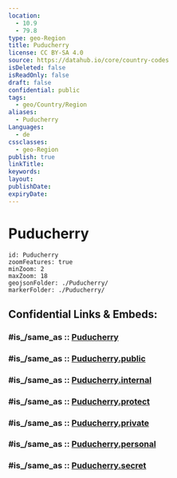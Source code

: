 ```yaml
---
location:
  - 10.9
  - 79.8
type: geo-Region
title: Puducherry
license: CC BY-SA 4.0
source: https://datahub.io/core/country-codes
isDeleted: false
isReadOnly: false
draft: false
confidential: public
tags:
  - geo/Country/Region
aliases:
  - Puducherry
Languages:
  - de
cssclasses:
  - geo-Region
publish: true
linkTitle:
keywords:
layout:
publishDate:
expiryDate:
---
```


# Puducherry

```leaflet
id: Puducherry
zoomFeatures: true 
minZoom: 2 
maxZoom: 18
geojsonFolder: ./Puducherry/
markerFolder: ./Puducherry/
```


## Confidential Links & Embeds: 

### #is_/same_as :: [Puducherry](/_Standards/Earth/Continent/Asia/Asia~South/India/States~India/Puducherry.md) 

### #is_/same_as :: [Puducherry.public](/_public/Earth/Continent/Asia/Asia~South/India/States~India/Puducherry.public.md) 

### #is_/same_as :: [Puducherry.internal](/_internal/Earth/Continent/Asia/Asia~South/India/States~India/Puducherry.internal.md) 

### #is_/same_as :: [Puducherry.protect](/_protect/Earth/Continent/Asia/Asia~South/India/States~India/Puducherry.protect.md) 

### #is_/same_as :: [Puducherry.private](/_private/Earth/Continent/Asia/Asia~South/India/States~India/Puducherry.private.md) 

### #is_/same_as :: [Puducherry.personal](/_personal/Earth/Continent/Asia/Asia~South/India/States~India/Puducherry.personal.md) 

### #is_/same_as :: [Puducherry.secret](/_secret/Earth/Continent/Asia/Asia~South/India/States~India/Puducherry.secret.md)

